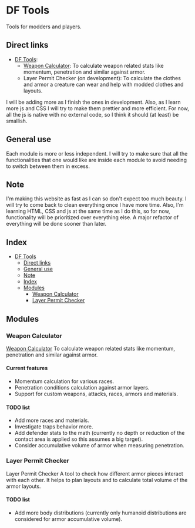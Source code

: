 # DF Tools
Tools for modders and players.

## Direct links
- [DF Tools](https://jose96xd.github.io/DF_Tools/):
    - [Weapon Calculator](https://jose96xd.github.io/DF_Tools/Modules/WeaponCalculator.html): To calculate weapon related stats like momentum, penetration and similar against armor.
    - Layer Permit Checker (on development): To calculate the clothes and armor a creature can wear and help with modded clothes and layouts.


I will be adding more as I finish the ones in development. Also, as I learn more js and CSS I will try to make them prettier and more efficient.
For now, all the js is native with no external code, so I think it should (at least) be smallish.

## General use
Each module is more or less independent. I will try to make sure that all the functionalities that one would like are inside each module to avoid needing to switch between them in excess.

## Note
I'm making this website as fast as I can so don't expect too much beauty. I will try to come back to clean everything once I have more time. Also, I'm learning HTML, CSS and js at the same time as I do this, so for now, functionality will be prioritized over everything else.
A major refactor of everything will be done sooner than later.


## Index
- [DF Tools](#df-tools)
  - [Direct links](#direct-links)
  - [General use](#general-use)
  - [Note](#note)
  - [Index](#index)
  - [Modules](#modules)
    - [Weapon Calculator](#weapon-calculator)
    - [Layer Permit Checker](#layer-permit-checker)

## Modules

### Weapon Calculator
[Weapon Calculator](https://jose96xd.github.io/DF_Tools/Modules/WeaponCalculator.html)
To calculate weapon related stats like momentum, penetration and similar against armor.

#### Current features
- Momentum calculation for various races.
- Penetration conditions calculation against armor layers.
- Support for custom weapons, attacks, races, armors and materials.

#### TODO list
- Add more races and materials.
- Investigate traps behavior more.
- Add defender stats to the math (currently no depth or reduction of the contact area is applied so this assumes a big target).
- Consider accumulative volume of armor when measuring penetration.

### Layer Permit Checker
Layer Permit Checker
A tool to check how different armor pieces interact with each other. It helps to plan layouts and to calculate total volume of the armor layouts. 

#### TODO list
- Add more body distributions (currently only humanoid distributions are considered for armor accumulative volume).
